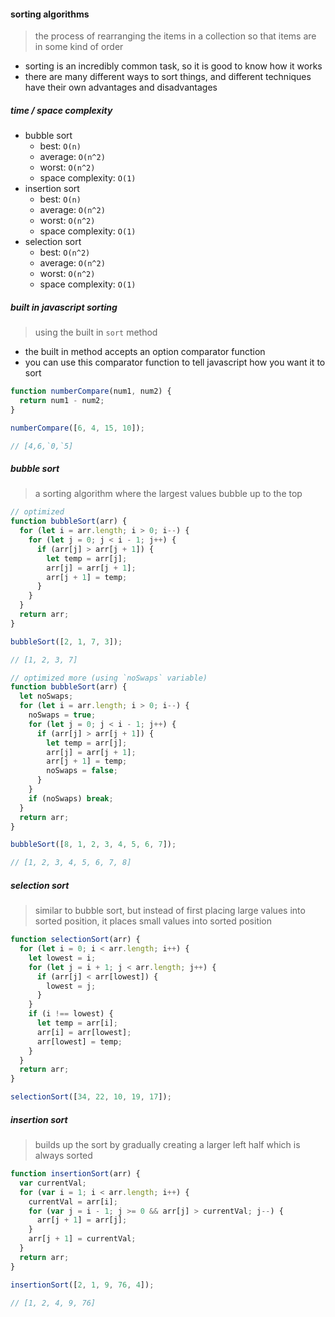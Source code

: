 #### sorting algorithms

> the process of rearranging the items in a collection so that items are in some kind of order

- sorting is an incredibly common task, so it is good to know how it works
- there are many different ways to sort things, and different techniques have their own advantages and disadvantages

##### time / space complexity

- bubble sort
  - best: `O(n)`
  - average: `O(n^2)`
  - worst: `O(n^2)`
  - space complexity: `O(1)`
- insertion sort
  - best: `O(n)`
  - average: `O(n^2)`
  - worst: `O(n^2)`
  - space complexity: `O(1)`
- selection sort
  - best: `O(n^2)`
  - average: `O(n^2)`
  - worst: `O(n^2)`
  - space complexity: `O(1)`

##### built in javascript sorting

> using the built in `sort` method

- the built in method accepts an option comparator function
- you can use this comparator function to tell javascript how you want it to sort

```js
function numberCompare(num1, num2) {
  return num1 - num2;
}

numberCompare([6, 4, 15, 10]);

// [4,6,`0,`5]
```

##### bubble sort

> a sorting algorithm where the largest values bubble up to the top

```js
// optimized
function bubbleSort(arr) {
  for (let i = arr.length; i > 0; i--) {
    for (let j = 0; j < i - 1; j++) {
      if (arr[j] > arr[j + 1]) {
        let temp = arr[j];
        arr[j] = arr[j + 1];
        arr[j + 1] = temp;
      }
    }
  }
  return arr;
}

bubbleSort([2, 1, 7, 3]);

// [1, 2, 3, 7]

// optimized more (using `noSwaps` variable)
function bubbleSort(arr) {
  let noSwaps;
  for (let i = arr.length; i > 0; i--) {
    noSwaps = true;
    for (let j = 0; j < i - 1; j++) {
      if (arr[j] > arr[j + 1]) {
        let temp = arr[j];
        arr[j] = arr[j + 1];
        arr[j + 1] = temp;
        noSwaps = false;
      }
    }
    if (noSwaps) break;
  }
  return arr;
}

bubbleSort([8, 1, 2, 3, 4, 5, 6, 7]);

// [1, 2, 3, 4, 5, 6, 7, 8]
```

##### selection sort

> similar to bubble sort, but instead of first placing large values into sorted position, it places small values into sorted position

```js
function selectionSort(arr) {
  for (let i = 0; i < arr.length; i++) {
    let lowest = i;
    for (let j = i + 1; j < arr.length; j++) {
      if (arr[j] < arr[lowest]) {
        lowest = j;
      }
    }
    if (i !== lowest) {
      let temp = arr[i];
      arr[i] = arr[lowest];
      arr[lowest] = temp;
    }
  }
  return arr;
}

selectionSort([34, 22, 10, 19, 17]);
```

##### insertion sort

> builds up the sort by gradually creating a larger left half which is always sorted

```js
function insertionSort(arr) {
  var currentVal;
  for (var i = 1; i < arr.length; i++) {
    currentVal = arr[i];
    for (var j = i - 1; j >= 0 && arr[j] > currentVal; j--) {
      arr[j + 1] = arr[j];
    }
    arr[j + 1] = currentVal;
  }
  return arr;
}

insertionSort([2, 1, 9, 76, 4]);

// [1, 2, 4, 9, 76]
```
